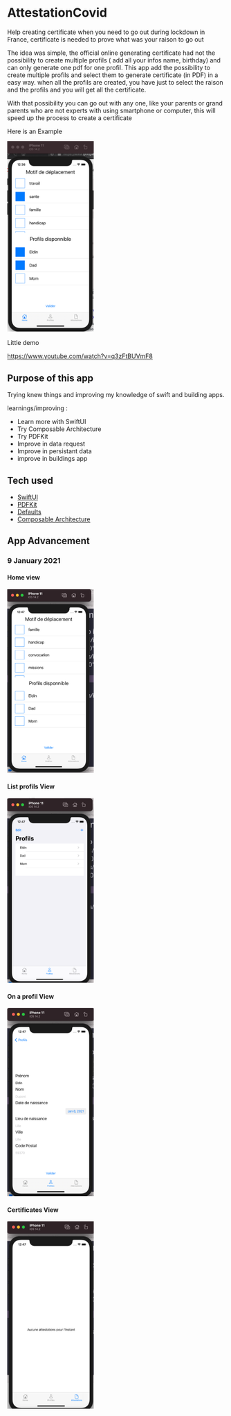 # AttestationCovid

Help creating certificate when you need to go out during lockdown in France,
certificate is needed to prove what was your raison to go out

The idea was simple, the official online generating certificate had not the possibility to create multiple profils ( add all your infos name, birthday) and can only generate one pdf for one profil. This app add the possibility to create multiple profils and select them to generate certificate (in PDF) in a easy way. when all the profils are created, you have just to select the raison and the profils and you will get all the certificate.

With that possibility you can go out with any one, like your parents or grand parents who are not experts with using smartphone or computer, this will speed up the process to create a certificate

Here is an Example

<img src="readmeAssets/images/example.png" alt="drawing" width="200"/>

Little demo

https://www.youtube.com/watch?v=q3zFtBUVmF8

## Purpose of this app

Trying knew things and improving my knowledge of swift and building apps.

learnings/improving : 
- Learn more with SwiftUI
- Try Composable Architecture
- Try PDFKit
- Improve in data request
- Improve in persistant data
- improve in buildings app

## Tech used

-  [SwiftUI](https://developer.apple.com/xcode/swiftui/)
-  [PDFKit](https://developer.apple.com/documentation/pdfkit)
-  [Defaults](https://github.com/sindresorhus/Defaults)
-  [Composable Architecture](https://github.com/pointfreeco/swift-composable-architecture)


## App Advancement

### 9 January 2021

#### Home view

<img src="readmeAssets/images/app-advancement-home.png" alt="drawing" width="200"/>

#### List profils View

<img src="readmeAssets/images/app-advancement-list-profils.png" alt="drawing" width="200"/>

#### On a profil View

<img src="readmeAssets/images/app-advancement-profil.png" alt="drawing" width="200"/>

#### Certificates View

<img src="readmeAssets/images/app-advancement-list-certificates.png" alt="drawing" width="200"/>

